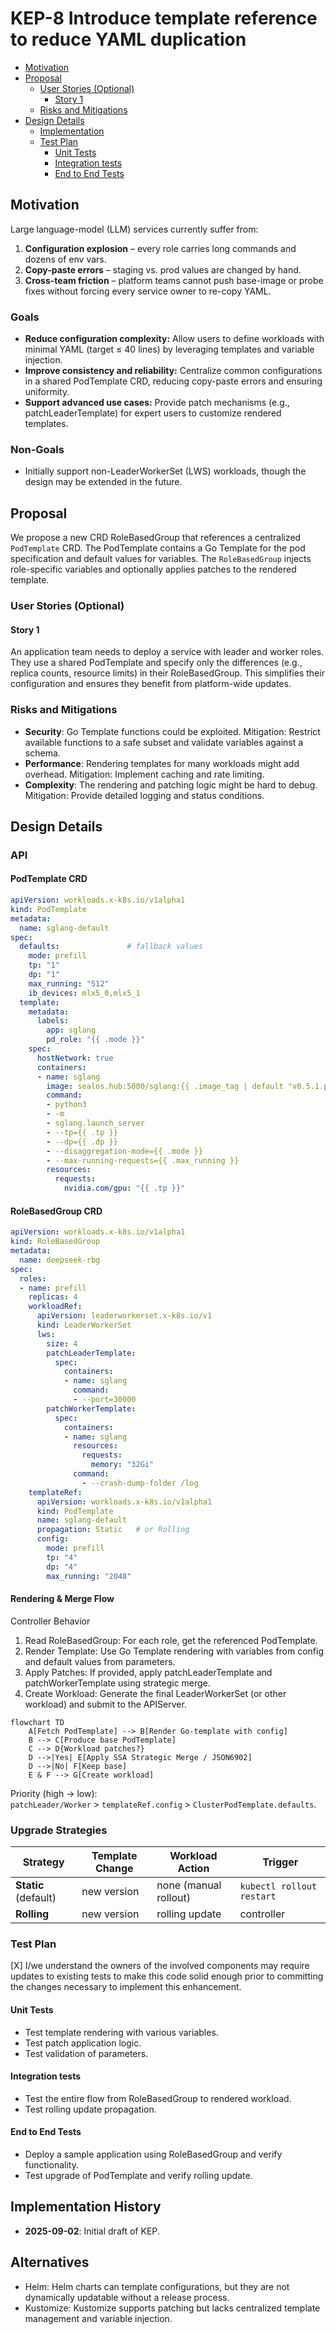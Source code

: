 # KEP-8 Introduce template reference to reduce YAML duplication
<!--
This is the title of your KEP. Keep it short, simple, and descriptive. A good
title can help communicate what the KEP is and should be considered as part of
any review.
-->

<!--
A table of contents is helpful for quickly jumping to sections of a KEP and for
highlighting any additional information provided beyond the standard KEP
template.

Ensure the TOC is wrapped with
  <code>&lt;!-- toc --&rt;&lt;!-- /toc --&rt;</code>
tags, and then generate with `hack/update-toc.sh`.
-->

<!-- toc -->
- [Motivation](#motivation)
- [Proposal](#proposal)
    - [User Stories (Optional)](#user-stories-optional)
        - [Story 1](#story-1)
    - [Risks and Mitigations](#risks-and-mitigations)
- [Design Details](#design-details)
    - [Implementation](#implementation)
    - [Test Plan](#test-plan)
        - [Unit Tests](#unit-tests)
        - [Integration tests](#integration-tests)
        - [End to End Tests](#end-to-end-tests)
<!-- /toc -->

## Motivation

<!--
This section is for explicitly listing the motivation, goals, and non-goals of
this KEP.  Describe why the change is important and the benefits to users. The
motivation section can optionally provide links to [experience reports] to
demonstrate the interest in a KEP within the wider Kubernetes community.

[experience reports]: https://github.com/golang/go/wiki/ExperienceReports
-->

Large language-model (LLM) services currently suffer from:

1. **Configuration explosion** – every role carries long commands and dozens of env vars.  
2. **Copy-paste errors** – staging vs. prod values are changed by hand.  
3. **Cross-team friction** – platform teams cannot push base-image or probe fixes without forcing every service owner to re-copy YAML.  

### Goals

- **Reduce configuration complexity:** Allow users to define workloads with minimal YAML (target ≤ 40 lines) by leveraging templates and variable injection.
- **Improve consistency and reliability:** Centralize common configurations in a shared PodTemplate CRD, reducing copy-paste errors and ensuring uniformity.
- **Support advanced use cases:** Provide patch mechanisms (e.g., patchLeaderTemplate) for expert users to customize rendered templates.

### Non-Goals

- Initially support non-LeaderWorkerSet (LWS) workloads, though the design may be extended in the future.

## Proposal

<!--
This is where we get down to the specifics of what the proposal actually is.
This should have enough detail that reviewers can understand exactly what
you're proposing, but should not include things like API designs or
implementation. What is the desired outcome and how do we measure success?.
The "Design Details" section below is for the real
nitty-gritty.
-->
We propose a new CRD RoleBasedGroup that references a centralized `PodTemplate` CRD. The PodTemplate contains a Go Template for the pod specification and default values for variables. The `RoleBasedGroup` injects role-specific variables and optionally applies patches to the rendered template.

### User Stories (Optional)

<!--
Detail the things that people will be able to do if this KEP is implemented.
Include as much detail as possible so that people can understand the "how" of
the system. The goal here is to make this feel real for users without getting
bogged down.
-->

#### Story 1

An application team needs to deploy a service with leader and worker roles. They use a shared PodTemplate and specify only the differences (e.g., replica counts, resource limits) in their RoleBasedGroup. This simplifies their configuration and ensures they benefit from platform-wide updates.


### Risks and Mitigations

<!--
What are the risks of this proposal, and how do we mitigate? Think broadly.
For example, consider both security and how this will impact the larger
Kubernetes ecosystem.

How will security be reviewed, and by whom?

How will UX be reviewed, and by whom?

Consider including folks who also work outside the SIG or subproject.
-->
- **Security**: Go Template functions could be exploited. Mitigation: Restrict available functions to a safe subset and validate variables against a schema.  
- **Performance**: Rendering templates for many workloads might add overhead. Mitigation: Implement caching and rate limiting.  
- **Complexity**: The rendering and patching logic might be hard to debug. Mitigation: Provide detailed logging and status conditions.

## Design Details



<!--
This section should contain enough information that the specifics of your
change are understandable. This may include API specs (though not always
required) or even code snippets. If there's any ambiguity about HOW your
proposal will be implemented, this is the place to discuss them.
-->
### API

#### PodTemplate CRD
```yaml
apiVersion: workloads.x-k8s.io/v1alpha1
kind: PodTemplate
metadata:
  name: sglang-default
spec:
  defaults:               # fallback values
    mode: prefill
    tp: "1"
    dp: "1"
    max_running: "512"
    ib_devices: mlx5_0,mlx5_1
  template:
    metadata:
      labels:
        app: sglang
        pd_role: "{{ .mode }}"
    spec:
      hostNetwork: true
      containers:
      - name: sglang
        image: sealos.hub:5000/sglang:{{ .image_tag | default "v0.5.1.post1-cu126" }}
        command:
        - python3
        - -m
        - sglang.launch_server
        - --tp={{ .tp }}
        - --dp={{ .dp }}
        - --disaggregation-mode={{ .mode }}
        - --max-running-requests={{ .max_running }}
        resources:
          requests:
            nvidia.com/gpu: "{{ .tp }}"
```

#### RoleBasedGroup CRD
```yaml
apiVersion: workloads.x-k8s.io/v1alpha1
kind: RoleBasedGroup
metadata:
  name: deepseek-rbg
spec:
  roles:
  - name: prefill
    replicas: 4
    workloadRef:
      apiVersion: leaderworkerset.x-k8s.io/v1
      kind: LeaderWorkerSet
      lws:
        size: 4
        patchLeaderTemplate:
          spec:
            containers:
            - name: sglang
              command:
              - --port=30000
        patchWorkerTemplate:
          spec:
            containers:
            - name: sglang
              resources:
                requests:
                  memory: "32Gi"
              command:
                - --crash-dump-folder /log
    templateRef:
      apiVersion: workloads.x-k8s.io/v1alpha1
      kind: PodTemplate
      name: sglang-default
      propagation: Static   # or Rolling
      config:
        mode: prefill
        tp: "4"
        dp: "4"
        max_running: "2048"
```

#### Rendering & Merge Flow 

Controller Behavior

1. Read RoleBasedGroup: For each role, get the referenced PodTemplate.  
2. Render Template: Use Go Template rendering with variables from config and default values from parameters.  
3. Apply Patches: If provided, apply patchLeaderTemplate and patchWorkerTemplate using strategic merge.  
4. Create Workload: Generate the final LeaderWorkerSet (or other workload) and submit to the APIServer.  


```mermaid
flowchart TD
    A[Fetch PodTemplate] --> B[Render Go-template with config]
    B --> C[Produce base PodTemplate]
    C --> D{Workload patches?}
    D -->|Yes| E[Apply SSA Strategic Merge / JSON6902]
    D -->|No| F[Keep base]
    E & F --> G[Create workload]
```

Priority (high → low):  
`patchLeader/Worker` > `templateRef.config` > `ClusterPodTemplate.defaults`.

### Upgrade Strategies

| Strategy | Template Change | Workload Action | Trigger |
|---|---|---|---|
| **Static** (default) | new version | none (manual rollout) | `kubectl rollout restart` |
| **Rolling** | new version | rolling update | controller |

### Test Plan

<!--
**Note:** *Not required until targeted at a release.*
The goal is to ensure that we don't accept enhancements with inadequate testing.

All code is expected to have adequate tests (eventually with coverage
expectations). Please adhere to the [Kubernetes testing guidelines][testing-guidelines]
when drafting this test plan.

[testing-guidelines]: https://git.k8s.io/community/contributors/devel/sig-testing/testing.md
-->

[X] I/we understand the owners of the involved components may require updates to
existing tests to make this code solid enough prior to committing the changes necessary
to implement this enhancement.


#### Unit Tests

- Test template rendering with various variables.
- Test patch application logic.
- Test validation of parameters.

<!--
In principle every added code should have complete unit test coverage, so providing
the exact set of tests will not bring additional value.
However, if complete unit test coverage is not possible, explain the reason of it
together with explanation why this is acceptable.
-->

<!--
Additionally, try to enumerate the core package you will be touching
to implement this enhancement and provide the current unit coverage for those
in the form of:
- <package>: <date> - <current test coverage>

This can inform certain test coverage improvements that we want to do before
extending the production code to implement this enhancement.
-->

#### Integration tests

- Test the entire flow from RoleBasedGroup to rendered workload.
- Test rolling update propagation.

<!--
Describe what tests will be added to ensure proper quality of the enhancement.

After the implementation PR is merged, add the names of the tests here.
-->

#### End to End Tests

- Deploy a sample application using RoleBasedGroup and verify functionality.
- Test upgrade of PodTemplate and verify rolling update.


## Implementation History

- **2025-09-02**: Initial draft of KEP.


## Alternatives

<!--
What other approaches did you consider, and why did you rule them out? These do
not need to be as detailed as the proposal, but should include enough
information to express the idea and why it was not acceptable.
-->

- Helm: Helm charts can template configurations, but they are not dynamically updatable without a release process.
- Kustomize: Kustomize supports patching but lacks centralized template management and variable injection.
